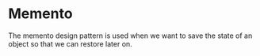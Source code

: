 # Memento

The memento design pattern is used when we want to save the state of an
object so that we can restore later on.
